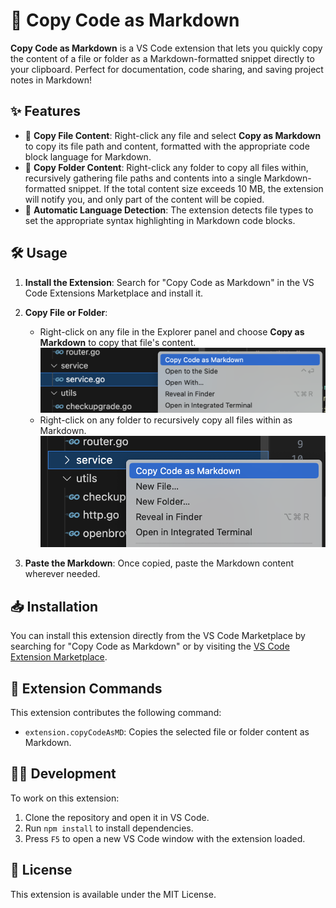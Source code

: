 # 🚀 Copy Code as Markdown

**Copy Code as Markdown** is a VS Code extension that lets you quickly copy the content of a file or folder as a Markdown-formatted snippet directly to your clipboard. Perfect for documentation, code sharing, and saving project notes in Markdown!

## ✨ Features

- 📄 **Copy File Content**: Right-click any file and select **Copy as Markdown** to copy its file path and content, formatted with the appropriate code block language for Markdown.
- 📂 **Copy Folder Content**: Right-click any folder to copy all files within, recursively gathering file paths and contents into a single Markdown-formatted snippet. If the total content size exceeds 10 MB, the extension will notify you, and only part of the content will be copied.
- 🌈 **Automatic Language Detection**: The extension detects file types to set the appropriate syntax highlighting in Markdown code blocks.

## 🛠️ Usage

1. **Install the Extension**: Search for "Copy Code as Markdown" in the VS Code Extensions Marketplace and install it.
2. **Copy File or Folder**:

   - Right-click on any file in the Explorer panel and choose **Copy as Markdown** to copy that file's content.
     ![Copy File](images/file.png)
   - Right-click on any folder to recursively copy all files within as Markdown.
     ![Copy Folder](images/folder.png)

3. **Paste the Markdown**: Once copied, paste the Markdown content wherever needed.

## 📥 Installation

You can install this extension directly from the VS Code Marketplace by searching for "Copy Code as Markdown" or by visiting the [VS Code Extension Marketplace](https://marketplace.visualstudio.com/vscode).

## 📜 Extension Commands

This extension contributes the following command:

- `extension.copyCodeAsMD`: Copies the selected file or folder content as Markdown.

## 👩‍💻 Development

To work on this extension:

1. Clone the repository and open it in VS Code.
2. Run `npm install` to install dependencies.
3. Press `F5` to open a new VS Code window with the extension loaded.

## 📄 License

This extension is available under the MIT License.
